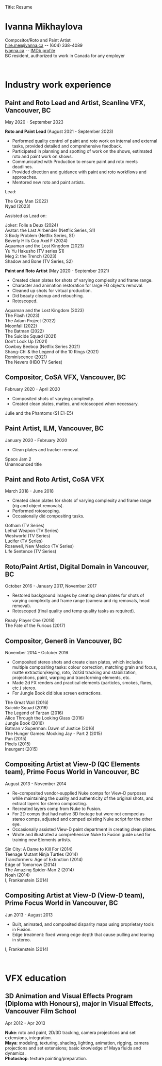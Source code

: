 Title: Resume

Ivanna Mikhaylova
=================
Compositor/Roto and Paint Artist  
[hire.me@ivanna.ca](mailto:hire.me@ivanna.ca "Drop me a line") -- (604) 338-4089  
[ivanna.ca](//ivanna.ca) -- [IMDb profile](http://www.imdb.com/name/nm6581754)  
BC resident, authorized to work in Canada for any employer

<br />

Industry work experience
========================

## **Paint and Roto Lead and Artist**, Scanline VFX, Vancouver, BC
May 2020 - September 2023

**Roto and Paint Lead** (August 2021 - September 2023)

- Performed quality control of paint and roto work on internal and external tasks, provided detailed and comprehensive feedback.
- Participated in planning and spotting of work on the shows, estimated roto and paint work on shows.
- Communicated with Production to ensure paint and roto meets deadlines.
- Provided direction and guidance with paint and roto workflows and approaches.
- Mentored new roto and paint artists.

Lead:

The Gray Man (2022)  
Nyad (2023)  

Assisted as Lead on:

Joker: Folie a Deux (2024)  
Avatar: the Last Airbender (Netflix Series, S1)  
3 Body Problem (Netflix Series, S1)  
Beverly Hills Cop Axel F (2024)  
Aquaman and the Lost Kingdom (2023)  
Yu Yu Hakusho (TV series S1)  
Meg 2: the Trench (2023)  
Shadow and Bone (TV Series, S2)  

**Paint and Roto Artist** (May 2020 - September 2021)

- Created clean plates for shots of varying complexity and frame range.
- Character and animation restoration for large FG objects removal.
- Cleaned up shots for virtual production.
- Did beauty cleanup and retouching.
- Rotoscoped.

Aquaman and the Lost Kingdom (2023)  
The Flash (2023)  
The Adam Project (2022)  
Moonfall (2022)  
The Batman (2022)  
The Suicide Squad (2021)  
Don’t Look Up (2021)  
Cowboy Beebop (Netflix Series 2021)  
Shang-Chi & the Legend of the 10 Rings (2021)  
Reminiscence (2021)  
The Nevers (HBO TV Series)  

## **Compositor**, CoSA VFX, Vancouver, BC
February 2020 - April 2020

- Composited shots of varying complexity.
- Created clean plates, mattes, and rotoscoped when necessary.

Julie and the Phantoms (S1 E1-E5)  

## **Paint Artist**, ILM, Vancouver, BC
January 2020 - February 2020

- Clean plates and tracker removal.

Space Jam 2  
Unannounced title  

## **Paint and Roto Artist**, CoSA VFX
March 2018 - June 2018

- Created clean plates for shots of varying complexity and frame range (rig and object removals).  
- Performed rotoscoping.  
- Occasionally did compositing tasks. 

Gotham (TV Series)  
Lethal Weapon (TV Series)  
Westworld (TV Series)  
Lucifer (TV Series)  
Rosewell, New Mexico (TV Series)  
Life Sentence (TV Series)

## **Roto/Paint Artist**, Digital Domain in Vancouver, BC
October 2016 - January 2017, November 2017

- Restored background images by creating clean plates for shots of varying complexity and frame range (camera and rig removals, head removal).
- Rotoscoped (final quality and temp quality tasks as required).

Ready Player One (2018)  
The Fate of the Furious (2017)  

## **Compositor**, Gener8 in Vancouver, BC
November 2014 - October 2016

- Composited stereo shots and create clean plates, which includes multiple compositing tasks: colour correction, matching grain and focus, matte extraction/keying, roto, 2d/3d tracking and stabilization, projections, paint, warping and transforming elements, etc.
- Made 2d FX renders and practical elements (particles, smokes, flares, etc.) stereo.
- For Jungle Book did blue screen extractions.

The Great Wall (2016)  
Suicide Squad (2016)  
The Legend of Tarzan (2016)  
Alice Through the Looking Glass (2016)  
Jungle Book (2016)  
Batman v Superman: Dawn of Justice (2016)  
The Hunger Games: Mocking Jay - Part 2 (2015)  
Pan (2015)  
Pixels (2015)  
Insurgent (2015)  

## **Compositing Artist at View-D (QC Elements team)**, Prime Focus World in Vancouver, BC
August 2013 - November 2014  

- Re-composited vendor-supplied Nuke comps for View-D purposes while maintaining the quality and authenticity of the original shots, and extract layers for stereo compositing.
- Recreated layers comp from Nuke to Fusion.
- For 2D comps that had native 3D footage but were not comped as stereo comps, adjusted and comped existing Nuke script for the other eye.
- Occasionally assisted View-D paint department in creating clean plates.
- Wrote and illustrated a comprehensive Nuke to Fusion guide used for training new Elements artists.

Sin City: A Dame to Kill For (2014)  
Teenage Mutant Ninja Turtles (2014)  
Transformers: Age of Extinction (2014)  
Edge of Tomorrow (2014)  
The Amazing Spider-Man 2 (2014)  
Noah (2014)  
I, Frankenstein (2014)  

## **Compositing Artist at View-D (View-D team)**, Prime Focus World in Vancouver, BC
Jun 2013 - August 2013

- Built, animated, and composited disparity maps using proprietary tools in Fusion.
- Edge treatment: fixed wrong edge depth that cause pulling and tearing in stereo.

I, Frankenstein (2014)  

<br />

VFX education
=============

## **3D Animation and Visual Effects Program (Diploma with Honours)**, major in Visual Effects, Vancouver Film School
Apr 2012 - Apr 2013

**Nuke**: roto and paint, 2D/3D tracking, camera projections and set extensions, integration.  
**Maya**: modeling, texturing, shading, lighting, animation, rigging, camera projections and set extensions; basic knowledge of Maya fluids and dynamics.  
**Photoshop**: texture painting/preparation.  
